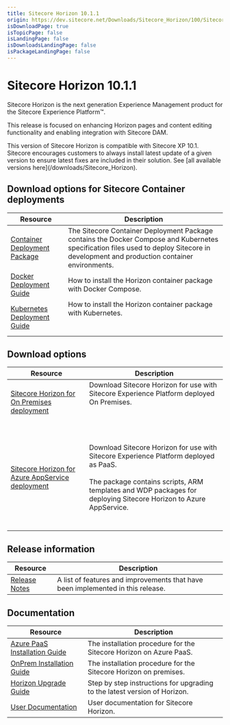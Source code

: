 ```yaml
---
title: Sitecore Horizon 10.1.1
origin: https://dev.sitecore.net/Downloads/Sitecore_Horizon/100/Sitecore_Horizon_1011
isDownloadPage: true
isTopicPage: false
isLandingPage: false
isDownloadsLandingPage: false
isPackageLandingPage: false
---
```


# Sitecore Horizon 10.1.1

Sitecore Horizon is the next generation Experience Management product for the Sitecore Experience Platform™.

This release is focused on enhancing Horizon pages and content editing functionality and enabling integration with Sitecore DAM.

  <Alert variant='warning' mb={4}>
    <AlertIcon />
    This version of Sitecore Horizon is compatible with Sitecore XP 10.1.
  </Alert>
  
  <Alert variant='warning' mb={4}>
    <AlertIcon />
    Sitecore encourages customers to always install latest update of a given version to ensure latest fixes are included in their solution. See [all available versions here](/downloads/Sitecore_Horizon).
  </Alert>
  

## Download options for Sitecore Container deployments

 | Resource | Description |
 | --- | --- |
 | [Container Deployment Package](https://github.com/Sitecore/container-deployment/releases/tag/horizon%2F10.1.0.02700) | The Sitecore Container Deployment Package contains the Docker Compose and Kubernetes specification files used to deploy Sitecore in development and production container environments. |
 | [Docker Deployment Guide](https://scdp.blob.core.windows.net/downloads/Sitecore%20Horizon/100/Sitecore%20Horizon%201011/Secure/Docker_deployment_guide_for_Sitecore_Horizon_10_1_1-en.pdf) | How to install the Horizon container package with Docker Compose.  <br /> |
 | [Kubernetes Deployment Guide](https://scdp.blob.core.windows.net/downloads/Sitecore%20Horizon/100/Sitecore%20Horizon%201011/Secure/Kubernetes_deployment_guide_for_Sitecore_Horizon_10_1_1-en.pdf) | How to install the Horizon container package with Kubernetes.  <br />  <br /><br /> |

## Download options

 | Resource | Description |
 | --- | --- |
 | [Sitecore Horizon for On Premises deployment](https://scdp.blob.core.windows.net/downloads/Sitecore%20Horizon/100/Sitecore%20Horizon%201011/Secure/Sitecore%20Horizon%2010.1.1%20rev.%2004429.zip) | Download Sitecore Horizon for use with Sitecore Experience Platform deployed On Premises.  <br />  <br /><br /> |
 | [Sitecore Horizon for Azure AppService deployment](https://scdp.blob.core.windows.net/downloads/Sitecore%20Horizon/100/Sitecore%20Horizon%201011/Secure/Sitecore%20Horizon%20for%20Azure%2010.1.1%20rev.%2004429.zip) | <br /><br />Download Sitecore Horizon for use with Sitecore Experience Platform deployed as PaaS.<br /><br />The package contains scripts, ARM templates and WDP packages for deploying Sitecore Horizon to Azure AppService.<br /><br />  <br /> |

## Release information

 | Resource | Description |
 | --- | --- |
 | [Release Notes](/downloads/Sitecore_Horizon/100/Sitecore_Horizon_1011/Release_Notes) | A list of features and improvements that have been implemented in this release. |

## Documentation

 | Resource | Description |
 | --- | --- |
 | [Azure PaaS Installation Guide](https://scdp.blob.core.windows.net/downloads/Sitecore%20Horizon/100/Sitecore%20Horizon%201011/Secure/Azure%20Deployment%20Guide%20-%20Horizon%2010_1_1.pdf) | The installation procedure for the Sitecore Horizon on Azure PaaS. |
 | [OnPrem Installation Guide](https://scdp.blob.core.windows.net/downloads/Sitecore%20Horizon/100/Sitecore%20Horizon%201011/Secure/On-prem%20Installation%20Guide%20-%20Horizon%2010_1_1.pdf) | The installation procedure for the Sitecore Horizon on premises. |
 | [Horizon Upgrade Guide](https://scdp.blob.core.windows.net/downloads/Sitecore%20Horizon/100/Sitecore%20Horizon%201011/Secure/Horizon_Upgrade_Guide-10.1.1.pdf) | Step by step instructions for upgrading to the latest version of Horizon. |
 | [User Documentation](https://doc.sitecore.com/users/101/sitecore-experience-platform/en/horizon.html) | User documentation for Sitecore Horizon. |